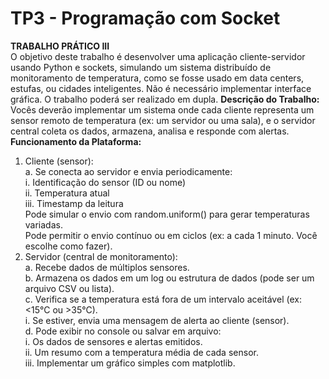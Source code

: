 # TP3 - Programação com Socket
**TRABALHO PRÁTICO III**  
O objetivo deste trabalho é desenvolver uma aplicação cliente-servidor usando Python e sockets, simulando 
um sistema distribuído de monitoramento de temperatura, como se fosse usado em data centers, estufas, 
ou cidades inteligentes. Não é necessário implementar interface gráfica. O trabalho poderá ser realizado em dupla. 
**Descrição do Trabalho:** 
Vocês deverão implementar um sistema onde cada cliente representa um sensor remoto de temperatura 
(ex: um servidor ou uma sala), e o servidor central coleta os dados, armazena, analisa e responde com 
alertas. 
**Funcionamento da Plataforma:** <br>
1. Cliente (sensor):<br> 
    a. Se conecta ao servidor e envia periodicamente: <br>
       i. Identificação do sensor (ID ou nome) <br>
       ii. Temperatura atual  <br>
       iii. Timestamp da leitura <br>
Pode simular o envio com random.uniform() para gerar temperaturas variadas. <br>
Pode permitir o envio contínuo ou em ciclos (ex: a cada 1 minuto. Você escolhe como fazer). <br>
2. Servidor (central de monitoramento): <br>
a. Recebe dados de múltiplos sensores. <br>
b. Armazena os dados em um log ou estrutura de dados (pode ser um arquivo CSV ou lista). <br>
c. Verifica se a temperatura está fora de um intervalo aceitável (ex: <15°C ou >35°C). <br>
    i. Se estiver, envia uma mensagem de alerta ao cliente (sensor). <br>
d. Pode exibir no console ou salvar em arquivo: <br> 
    i. Os dados de sensores e alertas emitidos. <br>
   ii. Um resumo com a temperatura média de cada sensor.<br>
  iii. Implementar um gráfico simples com matplotlib.<br>
